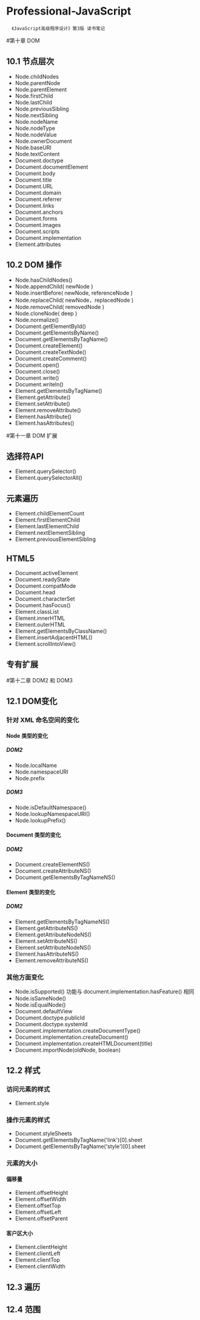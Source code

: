 # Professional-JavaScript

```
  《JavaScript高级程序设计》第3版 读书笔记
```

#第十章 DOM

## 10.1 节点层次
* Node.childNodes
* Node.parentNode
* Node.parentElement
* Node.firstChild
* Node.lastChild
* Node.previousSibling
* Node.nextSibling
* Node.nodeName
* Node.nodeType
* Node.nodeValue
* Node.ownerDocument
* Node.baseURI
* Node.textContent
* Document.doctype
* Document.documentElement
* Document.body
* Document.title
* Document.URL
* Document.domain
* Document.referrer
* Document.links
* Document.anchors
* Document.forms
* Document.images
* Document.scripts
* Document.implementation
* Element.attributes

## 10.2 DOM 操作
* Node.hasChildNodes()
* Node.appendChild( newNode )
* Node.insertBefore( newNode, referenceNode )
* Node.replaceChild( newNode，replacedNode )
* Node.removeChild( removedNode )
* Node.cloneNode( deep )
* Node.normalize()
* Document.getElementById()
* Document.getElementsByName()
* Document.getElementsByTagName()
* Document.createElement()
* Document.createTextNode()
* Document.createComment()
* Document.open()
* Document.close()
* Document.write()
* Document.writeln()
* Element.getElementsByTagName()
* Element.getAttribute()
* Element.setAttribute()
* Element.removeAttribute()
* Element.hasAttribute()
* Element.hasAttributes()


#第十一章 DOM 扩展

## 选择符API
* Element.querySelector()
* Element.querySelectorAll()

## 元素遍历
* Element.childElementCount
* Element.firstElementChild
* Element.lastElementChild
* Element.nextElementSibling
* Element.previousElementSibling

## HTML5
* Document.activeElement
* Document.readyState
* Document.compatMode
* Document.head
* Document.characterSet
* Document.hasFocus()
* Element.classList
* Element.innerHTML
* Element.outerHTML
* Element.getElementsByClassName()
* Element.insertAdjacentHTML()
* Element.scrollIntoView()

## 专有扩展

#第十二章 DOM2 和 DOM3
## 12.1 DOM变化

### 针对 XML 命名空间的变化

#### Node 类型的变化
##### DOM2
* Node.localName
* Node.namespaceURI
* Node.prefix
##### DOM3
* Node.isDefaultNamespace()
* Node.lookupNamespaceURI()
* Node.lookupPrefix()

#### Document 类型的变化
##### DOM2
* Document.createElementNS()
* Document.createAttributeNS()
* Document.getElementsByTagNameNS()

#### Element 类型的变化
##### DOM2
* Element.getElementsByTagNameNS()
* Element.getAttributeNS()
* Element.getAttributeNodeNS()
* Element.setAttributeNS()
* Element.setAttributeNodeNS()
* Element.hasAttributeNS()
* Element.removeAttributeNS()

### 其他方面变化
* Node.isSupported() 功能与 document.implementation.hasFeature() 相同
* Node.isSameNode()
* Node.isEqualNode()
* Document.defaultView
* Document.doctype.publicId
* Document.doctype.systemId
* Document.implementation.createDocumentType()
* Document.implementation.createDocument()
* Document.implementation.createHTMLDocument(title)
* Document.importNode(oldNode, boolean)

## 12.2 样式

### 访问元素的样式
* Element.style

### 操作元素的样式
* Document.styleSheets
* Document.getElementsByTagName('link')[0].sheet
* Document.getElementsByTagName('style')[0].sheet

### 元素的大小
#### 偏移量
* Element.offsetHeight
* Element.offsetWidth
* Element.offsetTop
* Element.offsetLeft
* Element.offsetParent
#### 客户区大小
* Element.clientHeight
* Element.clientLeft
* Element.clientTop
* Element.clientWidth

## 12.3 遍历

## 12.4 范围

